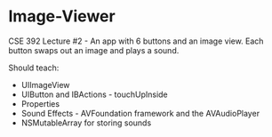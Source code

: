 Image-Viewer
============

CSE 392 Lecture #2 - An app with 6 buttons and an image view. Each button swaps out an image and plays a sound.

Should teach:
- UIImageView
- UIButton and IBActions - touchUpInside
- Properties
- Sound Effects - AVFoundation framework and the AVAudioPlayer
- NSMutableArray for storing sounds
